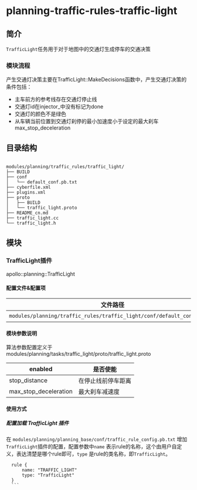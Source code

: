 planning-traffic-rules-traffic-light
============

## 简介

`TrafficLight`任务用于对于地图中的交通灯生成停车的交通决策
### 模块流程
产生交通灯决策主要在TrafficLight::MakeDecisions函数中，产生交通灯决策的条件包括：
- 主车前方的参考线存在交通灯停止线
- 交通灯id在injector_中没有标记为done
- 交通灯的颜色不是绿色
- 从车辆当前位置到交通灯刹停的最小加速度小于设定的最大刹车max_stop_deceleration
## 目录结构

```shell

modules/planning/traffic_rules/traffic_light/
├── BUILD
├── conf
│   └── default_conf.pb.txt
├── cyberfile.xml
├── plugins.xml
├── proto
│   ├── BUILD
│   └── traffic_light.proto
├── README_cn.md
├── traffic_light.cc
└── traffic_light.h

```

## 模块

### TrafficLight插件

apollo::planning::TrafficLight

#### 配置文件&配置项
| 文件路径 | 类型/结构 | <div style="width: 300pt">说明</div> |
| ---- | ---- | ---- |
| `modules/planning/traffic_rules/traffic_light/conf/default_conf.pb.txt` | apollo::planning::TrafficLightConfig | TrafficLight的默认配置文件 |

#### 模块参数说明

算法参数配置定义于modules/planning/tasks/traffic_light/proto/traffic_light.proto

| enabled | 是否使能     |
| ------------------------------- | ---------------------- |
| stop_distance  | 在停止线前停车距离         |
|max_stop_deceleration|最大刹车减速度|

#### 使用方式

  ##### 配置加载 TrafficLight 插件

  在 `modules/planning/planning_base/conf/traffic_rule_config.pb.txt` 增加`TrafficLight`插件的配置，配置参数中`name` 表示rule的名称，这个由用户自定义，表达清楚是哪个rule即可，`type` 是rule的类名称，即`TrafficLight`。

  ```
    rule {
        name: "TRAFFIC_LIGHT"
        type: "TrafficLight"
    }
    ```